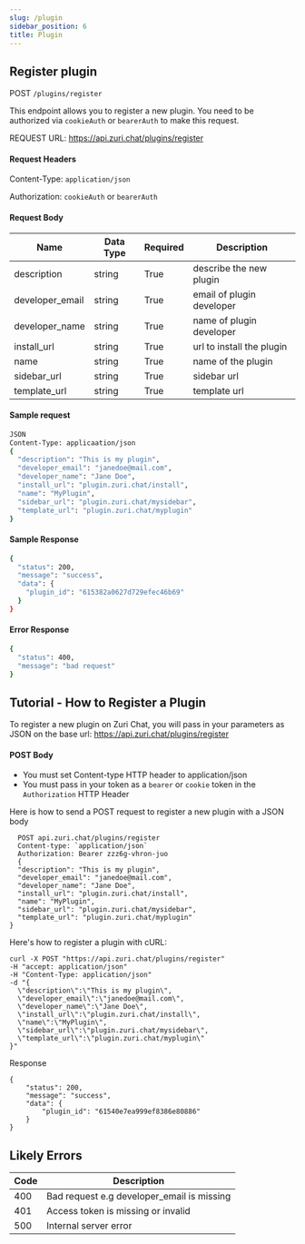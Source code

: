 ```yaml
---
slug: /plugin
sidebar_position: 6
title: Plugin
---
```




## Register plugin
POST `/plugins/register`

This endpoint allows you to register a new plugin. You need to be authorized via `cookieAuth` or `bearerAuth` to make this request.

REQUEST URL: https://api.zuri.chat/plugins/register

#### Request Headers
    
Content-Type: `application/json`

Authorization: `cookieAuth` or `bearerAuth`
 
#### Request Body

Name | Data Type | Required | Description
------- | ------- | ------- | -------
description | string | True | describe the new plugin
developer_email | string | True | email of plugin developer 
developer_name | string | True | name of plugin developer
install_url | string | True | url to install the plugin
name | string | True | name of the plugin
sidebar_url | string | True | sidebar url
template_url | string | True | template url

#### Sample request

```sh
JSON
Content-Type: applicaation/json
{
  "description": "This is my plugin",
  "developer_email": "janedoe@mail.com",
  "developer_name": "Jane Doe",
  "install_url": "plugin.zuri.chat/install",
  "name": "MyPlugin",
  "sidebar_url": "plugin.zuri.chat/mysidebar",
  "template_url": "plugin.zuri.chat/myplugin"
}
```

#### Sample Response

```sh
{
  "status": 200,
  "message": "success",
  "data": {
    "plugin_id": "615382a0627d729efec46b69"
  }
}

```

#### Error Response
```sh
{
  "status": 400,
  "message": "bad request"
}
```

## Tutorial - How to Register a Plugin

 To register a new plugin on Zuri Chat, you will pass in your parameters as JSON on the base url:  https://api.zuri.chat/plugins/register

  #### POST Body

  - You must set Content-type HTTP header to application/json
  - You must pass in your token as a `bearer` or `cookie` token in the `Authorization` HTTP Header


 Here is how to send a POST request to register a new plugin with a JSON body

```
  POST api.zuri.chat/plugins/register
  Content-type: `application/json`
  Authorization: Bearer zzz6g-vhron-juo
  {
  "description": "This is my plugin",
  "developer_email": "janedoe@mail.com",
  "developer_name": "Jane Doe",
  "install_url": "plugin.zuri.chat/install",
  "name": "MyPlugin",
  "sidebar_url": "plugin.zuri.chat/mysidebar",
  "template_url": "plugin.zuri.chat/myplugin"
}
```

Here's how to register a plugin with cURL:

```
curl -X POST "https://api.zuri.chat/plugins/register" 
-H "accept: application/json" 
-H "Content-Type: application/json" 
-d "{
  \"description\":\"This is my plugin\",
  \"developer_email\":\"janedoe@mail.com\",
  \"developer_name\":\"Jane Doe\",
  \"install_url\":\"plugin.zuri.chat/install\",
  \"name\":\"MyPlugin\",
  \"sidebar_url\":\"plugin.zuri.chat/mysidebar\",
  \"template_url\":\"plugin.zuri.chat/myplugin\"
}"

```

Response

```
{
    "status": 200,
    "message": "success",
    "data": {
        "plugin_id": "61540e7ea999ef8386e80886"
    }
}
```

## Likely Errors

Code| Description 
---------|----------
 400 | Bad request e.g developer_email is missing
401 | Access token is missing or invalid 
500 | Internal server error